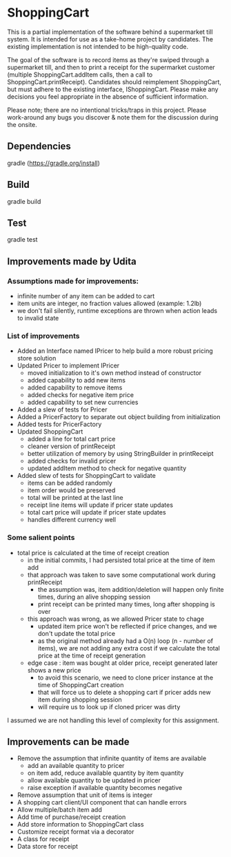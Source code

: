 # ShoppingCart

This is a partial implementation of the software behind a supermarket till system. It is intended for use as a take-home project by candidates. The existing implementation is not intended to be high-quality code.

The goal of the software is to record items as they're swiped through a supermarket till, and then to print a receipt for the supermarket customer (multiple ShoppingCart.addItem calls, then a call to ShoppingCart.printReceipt). Candidates should reimplement ShoppingCart, but must adhere to the existing interface, IShoppingCart. Please make any decisions you feel appropriate in the absence of sufficient information.

Please note; there are no intentional tricks/traps in this project. Please work-around any bugs you discover & note them for the discussion during the onsite.

## Dependencies
  gradle (https://gradle.org/install)

## Build
  gradle build

## Test
  gradle test

## Improvements made by Udita

### Assumptions made for improvements: 
- infinite number of any item can be added to cart
- item units are integer, no fraction values allowed (example: 1.2lb)
- we don't fail silently, runtime exceptions are thrown when action leads to invalid state

### List of improvements
- Added an Interface named IPricer to help build a more robust pricing store solution
- Updated Pricer to implement IPricer
    - moved initialization to it's own method instead of constructor
    - added capability to add new items
    - added capability to remove items
    - added checks for negative item price
    - added capability to set new currencies
- Added a slew of tests for Pricer
- Added a PricerFactory to separate out object building from initialization
- Added tests for PricerFactory
- Updated ShoppingCart
    - added a line for total cart price
    - cleaner version of printReceipt
    - better utilization of memory by using StringBuilder in printReceipt
    - added checks for invalid pricer
    - updated addItem method to check for negative quantity
- Added slew of tests for ShoppingCart to validate
  - items can be added randomly
  - item order would be preserved
  - total will be printed at the last line
  - receipt line items will update if pricer state updates
  - total cart price will update if pricer state updates
  - handles different currency well
  
### Some salient points
- total price is calculated at the time of receipt creation
  - in the initial commits, I had persisted total price at the time of item add
  - that approach was taken to save some computational work during printReceipt
    - the assumption was, item addition/deletion will happen only finite times, during an alive shopping session
    - print receipt can be printed many times, long after shopping is over
  - this approach was wrong, as we allowed Pricer state to chage
    - updated item price won't be reflected if price changes, and we don't update the total price
    - as the original method already had a O(n) loop (n - number of items), we are not adding any extra cost if we calculate the total price at the time of receipt generation
  - edge case : item was bought at older price, receipt generated later shows a new price
    - to avoid this scenario, we need to clone pricer instance at the time of ShoppingCart creation
    - that will force us to delete a shopping cart if pricer adds new item during shopping session
    - will require us to look up if cloned pricer was dirty

I assumed we are not handling this level of complexity for this assignment.

## Improvements can be made

- Remove the assumption that infinite quantity of items are available
  - add an available quantity to pricer
  - on item add, reduce available quantity by item quantity
  - allow available quantity to be updated in pricer
  - raise exception if available quantity becomes negative
- Remove assumption that unit of items is integer
- A shopping cart client/UI component that can handle errors
- Allow multiple/batch item add
- Add time of purchase/receipt creation
- Add store information to ShoppingCart class
- Customize receipt format via a decorator
- A class for receipt
- Data store for receipt


